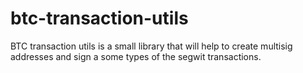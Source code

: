 # btc-transaction-utils

BTC transaction utils is a small library that will help to create multisig addresses
and sign a some types of the segwit transactions.
